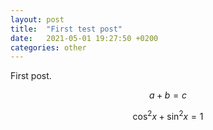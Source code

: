 ```yaml
---
layout: post
title:  "First test post"
date:   2021-05-01 19:27:50 +0200
categories: other
---
```




First post.

$$
a + b = c
$$

$$\cos^2{x} + \sin^2{x} = 1$$